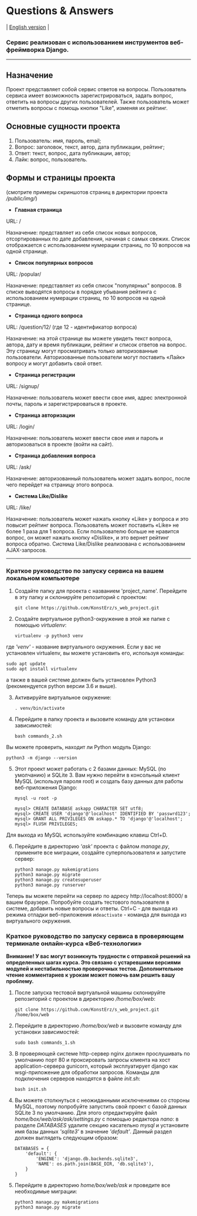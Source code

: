 # Questions & Answers

| [English version](https://github.com/KonstErz/s_web_project/blob/master/README.md) |

### Сервис реализован с использованием инструментов веб-фреймворка Django.

---


## Назначение

Проект представляет собой сервис ответов на вопросы. Пользователь сервиса имеет возможность зарегистрироваться, задать вопрос, ответить на вопросы других пользователей. Также пользователь может отметить вопросы с помощь кнопки "Like", изменяя их рейтинг.

## Основные сущности проекта

1. Пользователь: имя, пароль, email;
2. Вопрос: заголовок, текст, автор, дата публикации, рейтинг;
3. Ответ: текст, вопрос, дата публикации, автор;
4. Лайк: вопрос, пользователь.

## Формы и страницы проекта

(смотрите примеры скриншотов страниц в директории проекта */public/img/*)

+ **Главная страница**

URL: /

Назначение: представляет из себя список новых вопросов, отсортированных по дате добавления, начиная с самых свежих. Список отображается с использованием нумерации страниц, по 10 вопросов на одной странице.

+ **Список популярных вопросов**

URL: /popular/

Назначение: представляет из себя список "популярных" вопросов. В списке выводятся вопросы в порядке убывания рейтинга с использованием нумерации страниц, по 10 вопросов на одной странице.

+ **Страница одного вопроса**

URL: /question/12/ (где 12 - идентификатор вопроса)

Назначение: на этой странице вы можете увидеть текст вопроса, автора, дату и время публикации, рейтинг и список ответов на вопрос. Эту страницу могут просматривать только авторизованные пользователи. Авторизованные пользователи могут поставить «Лайк» вопросу и могут добавить свой ответ.

+ **Страница регистрации**

URL: /signup/

Назначение: пользователь может ввести свое имя, адрес электронной почты, пароль и зарегистрироваться в проекте.

+ **Страница авторизации**

URL: /login/

Назначение: пользователь может ввести свое имя и пароль и авторизоваться в проекте (войти на сайт).

+ **Страница добавления вопроса**

URL: /ask/

Назначение: авторизованный пользователь может задать вопрос, после чего перейдет на страницу этого вопроса.

+ **Система Like/Dislike**

URL: /like/

Назначение: пользователь может нажать кнопку «Like» у вопроса и это повысит рейтинг вопроса. Пользователь может поставить «Like» не более 1 раза для 1 вопроса. Если пользователю больше не нравится вопрос, он может нажать кнопку «Dislike», и это вернет рейтинг вопроса обратно. Система Like/Dislike реализована с использованием AJAX-запросов.

---


### Краткое руководство по запуску сервиса на вашем локальном компьютере

1. Создайте папку для проекта с названием 'project_name'. Перейдите в эту папку и склонируйте репозиторий с проектом:

    ```
    git clone https://github.com/KonstErz/s_web_project.git
    ```

2. Создайте виртуальное python3-окружение в этой же папке с помощью *virtualenv*:

    ```
    virtualenv -p python3 venv
    ```

где *'venv'* - название виртуального окружения. Если у вас не установлен virtualenv, вы можете установить его, используя команды:
    
    sudo apt update
    sudo apt install virtualenv
    
а также в вашей системе должен быть установлен Python3 (рекомендуется python версии 3.6 и выше).

3. Активируйте виртуальное окружение:

    ```
    . venv/bin/activate
    ```

4. Перейдите в папку проекта и вызовите команду для установки зависимостей:

    ```
    bash commands_2.sh
    ```

Вы можете проверить, находит ли Python модуль Django:
    
    python3 -m django --version
    
5. Этот проект может работать с 2 базами данных: MySQL (по умолчанию) и SQLite 3. Вам нужно перейти в консольный клиент MySQL (используя пароля root) и создать базу данных для работы веб-приложения Django:

    ```
    mysql -u root -p
    
    mysql> CREATE DATABASE askapp CHARACTER SET utf8;
    mysql> CREATE USER 'django'@'localhost' IDENTIFIED BY 'passwrd123';
    mysql> GRANT ALL PRIVILEGES ON askapp.* TO 'django'@'localhost';
    mysql> FLUSH PRIVILEGES;
    ```

Для выхода из MySQL используйте комбинацию клавиш Ctrl+D.

6. Перейдите в директорию *'ask'* проекта с файлом *manage.py*, примените все миграции, создайте суперпользователя и запустите сервер:

    ```
    python3 manage.py makemigrations
    python3 manage.py migrate
    python3 manage.py createsuperuser
    python3 manage.py runserver
    ```

Теперь вы можете перейти на сервер по адресу http://localhost:8000/ в вашем браузере. Попробуйте создать тестового пользователя в системе, добавить новые вопросы и ответы. 
Ctrl+C - для выхода из режима отладки веб-приложения и`deactivate` - команда для выхода из виртуального окружения.

### Краткое руководство по запуску сервиса в проверяющем терминале онлайн-курса «Веб-технологии»

**Внимание! У вас могут возникнуть трудности с отправкой решений на определенных шагах курса. Это связано с устаревшими версиями модулей и нестабильностью проверочных тестов. Дополнительное чтение комментариев к урокам может помочь вам решить вашу проблему.**

1. После запуска тестовой виртуальной машины склонируйте репозиторий с проектом в директорию */home/box/web*:

    ```
    git clone https://github.com/KonstErz/s_web_project.git /home/box/web
    ```

2. Перейдите в директорию */home/box/web* и вызовите команду для установки зависимостей:

    ```
    sudo bash commands_1.sh
    ```

3. В проверяющей системе http-сервер nginx должен прослушивать по умолчанию порт 80 и проксировать запросы клиента на хост application-сервера gunicorn, который эксплуатирует django как wsgi-приложение для обработки запросов. Команды для подключения серверов находятся в файле *init.sh*:

    ```
    bash init.sh
    ```

4. Вы можете столкнуться с неожиданными исключениями со стороны MySQL, поэтому попробуйте запустить свой проект с базой данных SQLite 3 по умолчанию. Для этого отредактируйте файл *home/box/web/ask/ask/settings.py* с помощью редактора *nano*: в разделе *DATABASES* удалите секцию касательно *mysql* и установите имя базы данных *'sqlite3'* в значение *'default'*. Данный раздел должен выглядеть следующим образом:

    ```
    DATABASES = {
        'default': {
            'ENGINE': 'django.db.backends.sqlite3',
            'NAME': os.path.join(BASE_DIR, 'db.sqlite3'),
        }
    }
    ```

5. Перейдите в директорию *home/box/web/ask* и проведите все необходимые миграции:

    ```
    python3 manage.py makemigrations
    python3 manage.py migrate
    ```


